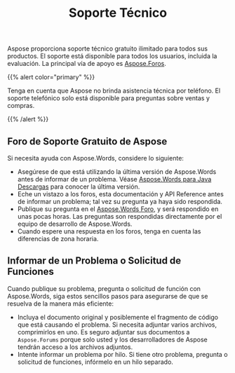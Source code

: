 ﻿---
title: Soporte Técnico
second_title: Aspose.Words por Java
articleTitle: Soporte Técnico
linktitle: Soporte Técnico
type: docs
description: "Aspose.Words para Java proporciona soporte técnico gratuito disponible para todos los usuarios. Informe su pregunta, problema o solicitud de funciones utilizando el Foro de soporte Gratuito de Aspose."
weight: 80
url: /es/java/technical-support/
timestamp: 2024-01-27-14-07-04
---

Aspose proporciona soporte técnico gratuito ilimitado para todos sus productos. El soporte está disponible para todos los usuarios, incluida la evaluación. La principal vía de apoyo es [Aspose.Foros](https://forum.aspose.com/c/words/8).

{{% alert color="primary" %}}

Tenga en cuenta que Aspose no brinda asistencia técnica por teléfono. El soporte telefónico solo está disponible para preguntas sobre ventas y compras.

{{% /alert %}}

## Foro de Soporte Gratuito de Aspose

Si necesita ayuda con Aspose.Words, considere lo siguiente:

* Asegúrese de que está utilizando la última versión de Aspose.Words antes de informar de un problema. Véase [Aspose.Words para Java Descargas](https://releases.aspose.com/words/java/) para conocer la última versión.
* Eche un vistazo a los foros, esta documentación y API Reference antes de informar un problema; tal vez su pregunta ya haya sido respondida.
* Publique su pregunta en el [Aspose.Words Foro](https://forum.aspose.com/c/words/8), y será respondido en unas pocas horas. Las preguntas son respondidas directamente por el equipo de desarrollo de Aspose.Words.
* Cuando espere una respuesta en los foros, tenga en cuenta las diferencias de zona horaria.

## Informar de un Problema o Solicitud de Funciones

Cuando publique su problema, pregunta o solicitud de función con Aspose.Words, siga estos sencillos pasos para asegurarse de que se resuelva de la manera más eficiente:

* Incluya el documento original y posiblemente el fragmento de código que está causando el problema. Si necesita adjuntar varios archivos, comprimirlos en uno. Es seguro adjuntar sus documentos a `Aspose.Forums` porque solo usted y los desarrolladores de Aspose tendrán acceso a los archivos adjuntos.
* Intente informar un problema por hilo. Si tiene otro problema, pregunta o solicitud de funciones, infórmelo en un hilo separado.
